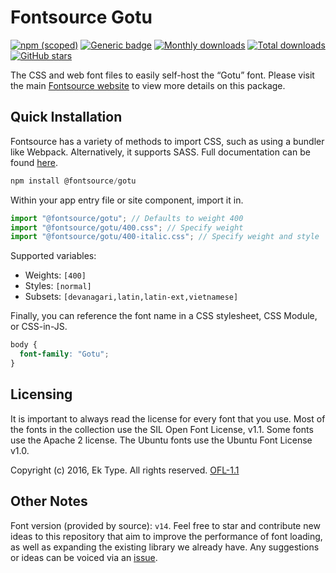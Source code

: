 # Fontsource Gotu

[![npm (scoped)](https://img.shields.io/npm/v/@fontsource/gotu?color=brightgreen)](https://www.npmjs.com/package/@fontsource/gotu) [![Generic badge](https://img.shields.io/badge/fontsource-passing-brightgreen)](https://github.com/fontsource/fontsource) [![Monthly downloads](https://badgen.net/npm/dm/@fontsource/gotu)](https://github.com/fontsource/fontsource) [![Total downloads](https://badgen.net/npm/dt/@fontsource/gotu)](https://github.com/fontsource/fontsource) [![GitHub stars](https://img.shields.io/github/stars/fontsource/fontsource.svg?style=social&label=Star)](https://github.com/fontsource/fontsource/stargazers)

The CSS and web font files to easily self-host the “Gotu” font. Please visit the main [Fontsource website](https://fontsource.org/fonts/gotu) to view more details on this package.

## Quick Installation

Fontsource has a variety of methods to import CSS, such as using a bundler like Webpack. Alternatively, it supports SASS. Full documentation can be found [here](https://fontsource.org/docs/getting-started/introduction).

```javascript
npm install @fontsource/gotu
```

Within your app entry file or site component, import it in.

```javascript
import "@fontsource/gotu"; // Defaults to weight 400
import "@fontsource/gotu/400.css"; // Specify weight
import "@fontsource/gotu/400-italic.css"; // Specify weight and style

```

Supported variables:
- Weights: `[400]`
- Styles: `[normal]`
- Subsets: `[devanagari,latin,latin-ext,vietnamese]`

Finally, you can reference the font name in a CSS stylesheet, CSS Module, or CSS-in-JS.

```css
body {
  font-family: "Gotu";
}
```

## Licensing
It is important to always read the license for every font that you use.
Most of the fonts in the collection use the SIL Open Font License, v1.1. Some fonts use the Apache 2 license. The Ubuntu fonts use the Ubuntu Font License v1.0.

Copyright (c) 2016, Ek Type. All rights reserved.
[OFL-1.1](http://scripts.sil.org/OFL)

## Other Notes
Font version (provided by source): `v14`.
Feel free to star and contribute new ideas to this repository that aim to improve the performance of font loading, as well as expanding the existing library we already have. Any suggestions or ideas can be voiced via an [issue](https://github.com/fontsource/fontsource/issues).